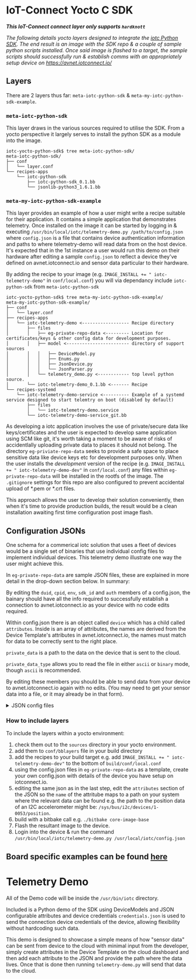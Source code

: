 # IoT-Connect Yocto C SDK
***This IoT-Connect connect layer only supports `hardknott`***

*The following details yocto layers designed to integrate the [iotc Python SDK]([https://github.com/avnet-iotconnect/iotc-python-sdk/tree/master-std-21]). The end result is an image with the SDK repo & a couple of sample python scripts installed. Once said image is flashed to a target, the sample scripts should successfully run & establish comms with an appropriately setup device on https://avnet.iotconnect.io/*

## Layers
There are 2 layers thus far: `meta-iotc-python-sdk` & `meta-my-iotc-python-sdk-example`.
### `meta-iotc-python-sdk`
This layer draws in the various sources required to utilise the SDK. From a yocto perspective it largely serves to install the python SDK as a module into the image.

```
iotc-yocto-python-sdk$ tree meta-iotc-python-sdk/
meta-iotc-python-sdk/
├── conf
│   └── layer.conf
└── recipes-apps
    └── iotc-python-sdk
        ├── iotc-python-sdk_0.1.bb
        └── jsonlib-python3_1.6.1.bb
```

### `meta-my-iotc-python-sdk-example`
This layer provides an example of how a user might write a recipe suitable for their application. It contains a simple application that demonstrates telemetry. Once installed on the image it can be started by logging in & executing `/usr/bin/local/iotc/telemetry-demo.py /path/to/config.json` where `config.json` is a file that contains device authentication information and paths to where telemetry-demo will read data from on the host device. It's expected that in the 1st instance a user would run this demo on their hardware after editing a sample `config.json` to reflect a device they've defined on avnet.iotconnect.io and sensor data particular to their hardware.

By adding the recipe to your image (e.g. `IMAGE_INSTALL += " iotc-telemetry-demo"` in `conf/local.conf`) you will via dependancy include `iotc-python-sdk` from `meta-iotc-python-sdk`

```
iotc-yocto-python-sdk$ tree meta-my-iotc-python-sdk-example/
meta-my-iotc-python-sdk-example/
├── conf
│   └── layer.conf
├── recipes-apps
│   └── iotc-telemetry-demo <------------------ Recipe directory
│       ├── files
│       │   ├── eg-private-repo-data <--------- Location for certificates/keys & other config data for development purposes.
│       │   ├── model <------------------------ directory of support sources
│       │   │   ├── DeviceModel.py
│       │   │   ├── Enums.py
│       │   │   ├── JsonDevice.py
│       │   │   └── JsonParser.py
│       │   └── telemetry_demo.py <------------ top level python source.
│       └── iotc-telemetry-demo_0.1.bb <------- Recipe
└── recipes-systemd
    └── iotc-telemetry-demo-service <---------- Example of a systemd service designed to start telemtry on boot (disabled by default)
        ├── files
        │   └── iotc-telemetry-demo.service
        └── iotc-telemetry-demo-service_git.bb
```

As developing a iotc application involves the use of private/secure data like keys/certificates and the user is expected to develop same application using SCM like git, it's worth taking a moment to be aware of risks of accidentlally uploading private data to places it should not belong. The directory `eg-priviate-repo-data` seeks to provide a safe space to place sensitive data like device keys etc for development purposes only. When the user installs the _development_ version of the recipe (e.g. `IMAGE_INSTALL += " iotc-telemetry-demo-dev"` in `conf/local.conf`) any files within `eg-private-repo-data` will be installed in the rootfs of the image. The `.gitignore` settings for this repo are also configured to prevent accidental upload of *.pem or *.crt files.

This approach allows the user to develop their solution conveniently, then when it's time to provide production builds, the result would be a clean installation awaiting first time configuration post image flash.

## Configuration JSONs
One schema for a commerical iotc solution that uses a fleet of devices would be a single set of binaries that use individual config files to implement individual devices. This telemetry demo illustrate one way the user might achieve this.

In `eg-private-repo-data` are sample JSON files, these are explained in more detail in the drop-down section below. In summary:

By editing the `duid`, `cpid`, `env`, `sdk_id` and `auth` members of a config.json, the bainary should have all the info required to successfully establish a connection to avnet.iotconnect.io as your device with no code edits required.

Within config.json there is an object called `device` which has a child called `attributes`. Inside is an array of attributes, the names are derived from the Device Template's attributes in avnet.iotconnect.io, the names must match for data to be correctly sent to the right place.

`private_data` is a path to the data on the device that is sent to the cloud.

`private_data_type` allows you to read the file in either `ascii` or `binary` mode, though `ascii` is recommended.

By editing these members you should be able to send data from your device to avnet.iotconnect.io again with no edits. (You may need to get your sensor data into a file, or it may already be in that form).

<details>
  <summary>JSON config files</summary>
  The config json provides a quick and easy way to provide a user's executable with the requisite device credentials for any connection and a convenient method of mapping sensors to iotc device attributes. The demo source provided will match an `attribute.name` to a path on the user's host where the relevant sensor data resides. It also indicates to the demo what format to expect the data at the path to be in.

```json
{
    "sdk_ver": "2.1",
    "duid": "Your Device's name in https://avnet.iotconnect.io/device/1",
    "cpid": "'CPID' from https://avnet.iotconnect.io/key-vault",
    "env": "'Environment' from https://avnet.iotconnect.io/key-vault",
    "iotc_server_cert": "/etc/ssl/certs/DigiCert_Global_Root_G2.pem",
    "sdk_id": "'SDK Identities -> Language: Python **, Version: 1.0' from https://avnet.iotconnect.io/key-vault",
    "auth": {
      "auth_type": "IOTC_AT_X509",
      "params": {
        "client_key": "/path/to/device.key",
        "client_cert": "/path/to/DeviceCertificate.pem"
      }
    },
    "device": {
      "commands_list_path": "Path to folder containing all commands",
      "offline_storage": {
        "available_space_MB": 1,
        "file_count": 1
      },
      "attributes": [
        {
          "name": "power",
          "private_data": "/usr/bin/local/iotc/dummy_sensor_power",
          "private_data_type": "ascii"
        },
        {
          "name": "level",
          "private_data": "/usr/bin/local/iotc/dummy_sensor_level",
          "private_data_type": "ascii"
        }
      ]
    }
}
```

The sample JSON contains key value pairs where the value contains directions to what your individual value will be. E.g:
```json
{
    "sdk_ver": "2.1",
    "duid": "Your Device's name in https://avnet.iotconnect.io/device/1",
```
Would become: 
```json
{
    "sdk_ver": "2.1",
    "duid": "myDemoDevice",
```
</details>

### How to include layers
To include the layers within a yocto environment:

1. check them out to the `sources` directory in your yocto environment. 
1. add them to `conf/bblayers` file in your build directory
1. add the recipes to your build target e.g. add `IMAGE_INSTALL += " iotc-telemetry-demo-dev"` to the bottom of `build/conf/local.conf`
1. using the config.json files in `eg-private-repo-data` as a template, create your own config.json with details of the device you have setup on iotconnect.io.
1. editing the same json as in the last step, edit the `attributes` section of the JSON so the `name` of the attritube maps to a path on your system where the relevant data can be found e.g. the path to the position data of an I2C accelerometer might be: `/sys/bus/i2c/devices/1-0053/position`.
1. build with a bitbake call e.g. `./bitbake core-image-base`
1. Flash the resultant image to the device.
1. Login into the device & run the command `/usr/bin/local/iotc/telemetry-demo.py /usr/local/iotc/config.json`

## Board specific examples can be found [here](board_specific_readmes/README.md)

# Telemetry Demo

   All of the Demo code will be inside the `/usr/bin/iotc` directory.

   Included is a Python demo of the SDK using DeviceModels and JSON configurable attributes and device credentials
   `credentials.json` is used to send the connection device credentials of the device, allowing flexibility without hardcoding such data.


   This demo is designed to showcase a simple means of how "sensor data" can be sent from device to the cloud with minimal input from the developer, simply create attributes in the Device Template on the cloud dashboard and then add each attribute to the JSON and provide the path where the data lives.
   Once that is done then running `telemetry-demo.py` will send that data to the cloud.  
